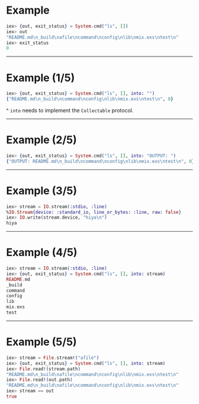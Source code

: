 # Example

```elixir
iex> {out, exit_status} = System.cmd("ls", [])
iex> out
"README.md\n_build\nafile\ncommand\nconfig\nlib\nmix.exs\ntest\n"
iex> exit_status
0
```

--------------------------------------------------------------

# Example (1/5)

```elixir
iex> {out, exit_status} = System.cmd("ls", [], into: "")
{"README.md\n_build\ncommand\nconfig\nlib\nmix.exs\ntest\n", 0}
```

^ `into` needs to implement the `Collectable` protocol.

--------------------------------------------------------------

# Example (2/5)

```elixir
iex> {out, exit_status} = System.cmd("ls", [], into: "OUTPUT: ")
{"OUTPUT: README.md\n_build\ncommand\nconfig\nlib\nmix.exs\ntest\n", 0}
```
--------------------------------------------------------------

# Example (3/5)

```elixir
iex> stream = IO.stream(:stdio, :line)
%IO.Stream{device: :standard_io, line_or_bytes: :line, raw: false}
iex> IO.write(stream.device, "hiya\n")
hiya
```

--------------------------------------------------------------

# Example (4/5)

```elixir
iex> stream = IO.stream(:stdio, :line)
iex> {out, exit_status} = System.cmd("ls", [], into: stream)
README.md
_build
command
config
lib
mix.exs
test
```

--------------------------------------------------------------

# Example (5/5)

```elixir
iex> stream = File.stream!("afile")
iex> {out, exit_status} = System.cmd("ls", [], into: stream)
iex> File.read!(stream.path)
"README.md\n_build\nafile\ncommand\nconfig\nlib\nmix.exs\ntest\n"
iex> File.read!(out.path)
"README.md\n_build\nafile\ncommand\nconfig\nlib\nmix.exs\ntest\n"
iex> stream == out
true
```
